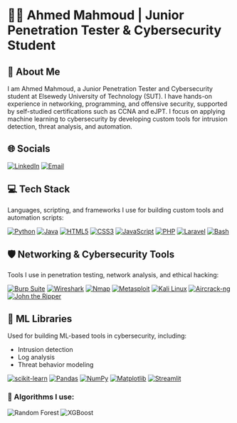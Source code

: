 # 👨‍💻 Ahmed Mahmoud | Junior Penetration Tester & Cybersecurity Student

## 👋 About Me  

I am Ahmed Mahmoud, a Junior Penetration Tester and Cybersecurity student at Elsewedy University of Technology (SUT). I have hands-on experience in networking, programming, and offensive security, supported by self-studied certifications such as CCNA and eJPT. I focus on applying machine learning to cybersecurity by developing custom tools for intrusion detection, threat analysis, and automation.
## 🌐 Socials

[![LinkedIn](https://img.shields.io/badge/LinkedIn-0A66C2?style=for-the-badge&logo=linkedin&logoColor=white)](https://www.linkedin.com/in/ahme-mahmoud)
[![Email](https://img.shields.io/badge/Email-D14836?style=for-the-badge&logo=gmail&logoColor=white)](mailto:ahmedmahmoudhus@gmail.com)

## 💻 Tech Stack

Languages, scripting, and frameworks I use for building custom tools and automation scripts:

[![Python](https://img.shields.io/badge/Python-3776AB?style=for-the-badge&logo=python&logoColor=white)](https://www.python.org)
[![Java](https://img.shields.io/badge/Java-007396?style=for-the-badge&logo=java&logoColor=white)](https://www.oracle.com/java/)
[![HTML5](https://img.shields.io/badge/HTML5-E34F26?style=for-the-badge&logo=html5&logoColor=white)](https://developer.mozilla.org/en-US/docs/Web/HTML)
[![CSS3](https://img.shields.io/badge/CSS3-1572B6?style=for-the-badge&logo=css3&logoColor=white)](https://developer.mozilla.org/en-US/docs/Web/CSS)
[![JavaScript](https://img.shields.io/badge/JavaScript-F7DF1E?style=for-the-badge&logo=javascript&logoColor=black)](https://developer.mozilla.org/en-US/docs/Web/JavaScript)
[![PHP](https://img.shields.io/badge/PHP-777BB4?style=for-the-badge&logo=php&logoColor=white)](https://www.php.net)
[![Laravel](https://img.shields.io/badge/Laravel-FF2D20?style=for-the-badge&logo=laravel&logoColor=white)](https://laravel.com)
[![Bash](https://img.shields.io/badge/Bash-121011?style=for-the-badge&logo=gnu-bash&logoColor=white)](https://www.gnu.org/software/bash)

## 🛡️ Networking & Cybersecurity Tools

Tools I use in penetration testing, network analysis, and ethical hacking:

[![Burp Suite](https://img.shields.io/badge/Burp_Suite-FF7139?style=for-the-badge&logo=burpsuite&logoColor=white)](https://portswigger.net/burp)
[![Wireshark](https://img.shields.io/badge/Wireshark-1679A7?style=for-the-badge&logo=wireshark&logoColor=white)](https://www.wireshark.org/)
[![Nmap](https://img.shields.io/badge/Nmap-005F87?style=for-the-badge&logo=nmap&logoColor=white)](https://nmap.org/)
[![Metasploit](https://img.shields.io/badge/Metasploit-003A78?style=for-the-badge&logo=metasploit&logoColor=white)](https://www.metasploit.com/)
[![Kali Linux](https://img.shields.io/badge/Kali_Linux-557C94?style=for-the-badge&logo=kalilinux&logoColor=white)](https://www.kali.org/)
[![Aircrack-ng](https://img.shields.io/badge/Aircrack--ng-000000?style=for-the-badge&logo=aircrack-ng&logoColor=white)](https://www.aircrack-ng.org/)
[![John the Ripper](https://img.shields.io/badge/John_the_Ripper-323330?style=for-the-badge&logo=hashcat&logoColor=white)](https://www.openwall.com/john/)


## 🧠 ML Libraries
Used for building ML-based tools in cybersecurity, including:
- Intrusion detection
- Log analysis
- Threat behavior modeling

[![scikit-learn](https://img.shields.io/badge/scikit--learn-F7931E?style=for-the-badge&logo=scikitlearn&logoColor=white)](https://scikit-learn.org/)
[![Pandas](https://img.shields.io/badge/Pandas-150458?style=for-the-badge&logo=pandas&logoColor=white)](https://pandas.pydata.org/)
[![NumPy](https://img.shields.io/badge/NumPy-013243?style=for-the-badge&logo=numpy&logoColor=white)](https://numpy.org/)
[![Matplotlib](https://img.shields.io/badge/Matplotlib-11557C?style=for-the-badge&logo=matplotlib&logoColor=white)](https://matplotlib.org/)
[![Streamlit](https://img.shields.io/badge/Streamlit-FF4B4B?style=for-the-badge&logo=streamlit&logoColor=white)](https://streamlit.io/)

### 🧠 Algorithms I use:
![Random Forest](https://img.shields.io/badge/Random_Forest-228B22?style=for-the-badge&logo=tree&logoColor=white)
![XGBoost](https://img.shields.io/badge/XGBoost-EC6C00?style=for-the-badge&logo=lightning&logoColor=white)

